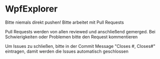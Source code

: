 # WpfExplorer

Bitte niemals direkt pushen!
Bitte arbeitet mit Pull Requests

Pull Requests werden von allen reviewed und anschließend gemerged. 
Bei Schwierigkeiten oder Problemen bitte den Request kommentieren


Um Issues zu schließen, bitte in der Commit Message "Closes #<IssueNummer>, Closes#<IssueNummer>" eintragen, damit werden die Issues automatisch geschlossen 
